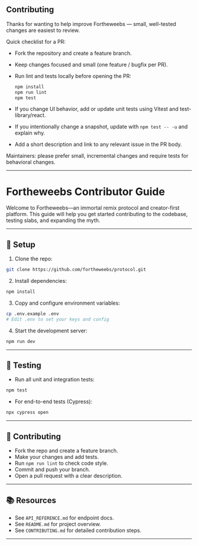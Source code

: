 ## Contributing

Thanks for wanting to help improve Fortheweebs — small, well-tested changes are easiest to review.

Quick checklist for a PR:

- Fork the repository and create a feature branch.
- Keep changes focused and small (one feature / bugfix per PR).
- Run lint and tests locally before opening the PR:

  ```powershell
  npm install
  npm run lint
  npm test
  ```

- If you change UI behavior, add or update unit tests using Vitest and test-library/react.
- If you intentionally change a snapshot, update with `npm test -- -u` and explain why.
- Add a short description and link to any relevant issue in the PR body.

Maintainers: please prefer small, incremental changes and require tests for behavioral changes.

---

# Fortheweebs Contributor Guide

Welcome to Fortheweebs—an immortal remix protocol and creator-first platform. This guide will help you get started contributing to the codebase, testing slabs, and expanding the myth.

---

## 🔧 Setup

1. Clone the repo:

```bash
git clone https://github.com/fortheweebs/protocol.git
```

2. Install dependencies:

```bash
npm install
```

3. Copy and configure environment variables:

```bash
cp .env.example .env
# Edit .env to set your keys and config
```

4. Start the development server:

```bash
npm run dev
```

---

## 🧪 Testing

- Run all unit and integration tests:

```bash
npm test
```

- For end-to-end tests (Cypress):

```bash
npx cypress open
```

---

## 🚀 Contributing

- Fork the repo and create a feature branch.
- Make your changes and add tests.
- Run `npm run lint` to check code style.
- Commit and push your branch.
- Open a pull request with a clear description.

---

## 📚 Resources

- See `API_REFERENCE.md` for endpoint docs.
- See `README.md` for project overview.
- See `CONTRIBUTING.md` for detailed contribution steps.

---
